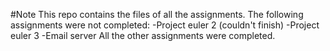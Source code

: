#Note
This repo contains the files of all the assignments.
The following assignments were not completed:
-Project euler 2 (couldn't finish)
-Project euler 3
-Email server
All the other assignments were completed.
